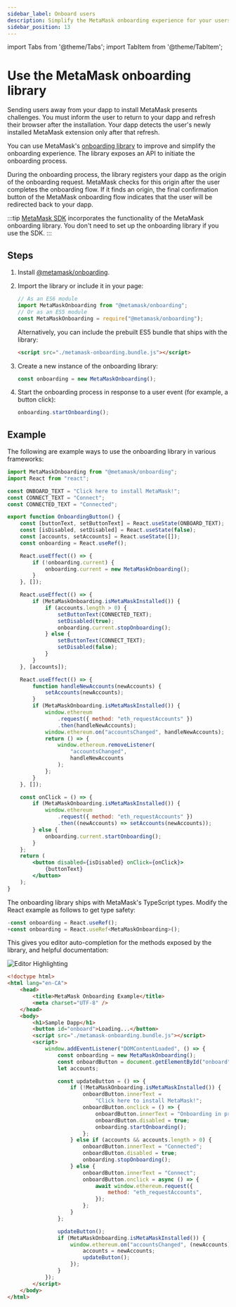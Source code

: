 ```yaml
---
sidebar_label: Onboard users
description: Simplify the MetaMask onboarding experience for your users.
sidebar_position: 13
---
```


import Tabs from '@theme/Tabs';
import TabItem from '@theme/TabItem';

# Use the MetaMask onboarding library

Sending users away from your dapp to install MetaMask presents challenges.
You must inform the user to return to your dapp and refresh their browser after the installation.
Your dapp detects the user's newly installed MetaMask extension only after that refresh.

You can use MetaMask's [onboarding library](https://github.com/MetaMask/metamask-onboarding) to
improve and simplify the onboarding experience.
The library exposes an API to initiate the onboarding process.

During the onboarding process, the library registers your dapp as the origin of the onboarding request.
MetaMask checks for this origin after the user completes the onboarding flow.
If it finds an origin, the final confirmation button of the MetaMask onboarding flow indicates that
the user will be redirected back to your dapp.

:::tip
[MetaMask SDK](../concepts/sdk/index.md) incorporates the functionality of the MetaMask onboarding library.
You don't need to set up the onboarding library if you use the SDK.
:::

## Steps

1. Install [@metamask/onboarding](https://github.com/MetaMask/metamask-onboarding).
1. Import the library or include it in your page:

    ```javascript
    // As an ES6 module
    import MetaMaskOnboarding from "@metamask/onboarding";
    // Or as an ES5 module
    const MetaMaskOnboarding = require("@metamask/onboarding");
    ```

    Alternatively, you can include the prebuilt ES5 bundle that ships with the library:

    ```html
    <script src="./metamask-onboarding.bundle.js"></script>
    ```

1. Create a new instance of the onboarding library:

    ```javascript
    const onboarding = new MetaMaskOnboarding();
    ```

1. Start the onboarding process in response to a user event (for example, a button click):

    ```javascript
    onboarding.startOnboarding();
    ```

## Example

The following are example ways to use the onboarding library in various frameworks:

<Tabs>
<TabItem value="React">

```jsx
import MetaMaskOnboarding from "@metamask/onboarding";
import React from "react";

const ONBOARD_TEXT = "Click here to install MetaMask!";
const CONNECT_TEXT = "Connect";
const CONNECTED_TEXT = "Connected";

export function OnboardingButton() {
    const [buttonText, setButtonText] = React.useState(ONBOARD_TEXT);
    const [isDisabled, setDisabled] = React.useState(false);
    const [accounts, setAccounts] = React.useState([]);
    const onboarding = React.useRef();

    React.useEffect(() => {
        if (!onboarding.current) {
            onboarding.current = new MetaMaskOnboarding();
        }
    }, []);

    React.useEffect(() => {
        if (MetaMaskOnboarding.isMetaMaskInstalled()) {
            if (accounts.length > 0) {
                setButtonText(CONNECTED_TEXT);
                setDisabled(true);
                onboarding.current.stopOnboarding();
            } else {
                setButtonText(CONNECT_TEXT);
                setDisabled(false);
            }
        }
    }, [accounts]);

    React.useEffect(() => {
        function handleNewAccounts(newAccounts) {
            setAccounts(newAccounts);
        }
        if (MetaMaskOnboarding.isMetaMaskInstalled()) {
            window.ethereum
                .request({ method: "eth_requestAccounts" })
                .then(handleNewAccounts);
            window.ethereum.on("accountsChanged", handleNewAccounts);
            return () => {
                window.ethereum.removeListener(
                    "accountsChanged",
                    handleNewAccounts
                );
            };
        }
    }, []);

    const onClick = () => {
        if (MetaMaskOnboarding.isMetaMaskInstalled()) {
            window.ethereum
                .request({ method: "eth_requestAccounts" })
                .then((newAccounts) => setAccounts(newAccounts));
        } else {
            onboarding.current.startOnboarding();
        }
    };
    return (
        <button disabled={isDisabled} onClick={onClick}>
            {buttonText}
        </button>
    );
}
```

</TabItem>
<TabItem value="TypeScript">

The onboarding library ships with MetaMask's TypeScript types.
Modify the React example as follows to get type safety:

```jsx
-const onboarding = React.useRef();
+const onboarding = React.useRef<MetaMaskOnboarding>();
```

This gives you editor auto-completion for the methods exposed by the library, and
helpful documentation:

![Editor Highlighting](https://user-images.githubusercontent.com/4448075/85584481-ccc7ec00-b604-11ea-9b74-49c76ee0bf22.png)

</TabItem>
<TabItem value="Vanilla JavaScript and HTML">

```html
<!doctype html>
<html lang="en-CA">
    <head>
        <title>MetaMask Onboarding Example</title>
        <meta charset="UTF-8" />
    </head>
    <body>
        <h1>Sample Dapp</h1>
        <button id="onboard">Loading...</button>
        <script src="./metamask-onboarding.bundle.js"></script>
        <script>
            window.addEventListener("DOMContentLoaded", () => {
                const onboarding = new MetaMaskOnboarding();
                const onboardButton = document.getElementById("onboard");
                let accounts;

                const updateButton = () => {
                    if (!MetaMaskOnboarding.isMetaMaskInstalled()) {
                        onboardButton.innerText =
                            "Click here to install MetaMask!";
                        onboardButton.onclick = () => {
                            onboardButton.innerText = "Onboarding in progress";
                            onboardButton.disabled = true;
                            onboarding.startOnboarding();
                        };
                    } else if (accounts && accounts.length > 0) {
                        onboardButton.innerText = "Connected";
                        onboardButton.disabled = true;
                        onboarding.stopOnboarding();
                    } else {
                        onboardButton.innerText = "Connect";
                        onboardButton.onclick = async () => {
                            await window.ethereum.request({
                                method: "eth_requestAccounts",
                            });
                        };
                    }
                };

                updateButton();
                if (MetaMaskOnboarding.isMetaMaskInstalled()) {
                    window.ethereum.on("accountsChanged", (newAccounts) => {
                        accounts = newAccounts;
                        updateButton();
                    });
                }
            });
        </script>
    </body>
</html>
```

</TabItem>
</Tabs>
